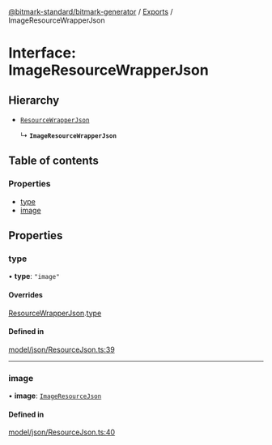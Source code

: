 [@bitmark-standard/bitmark-generator](../API.md) / [Exports](../modules.md) / ImageResourceWrapperJson

# Interface: ImageResourceWrapperJson

## Hierarchy

- [`ResourceWrapperJson`](ResourceWrapperJson.md)

  ↳ **`ImageResourceWrapperJson`**

## Table of contents

### Properties

- [type](ImageResourceWrapperJson.md#type)
- [image](ImageResourceWrapperJson.md#image)

## Properties

### type

• **type**: ``"image"``

#### Overrides

[ResourceWrapperJson](ResourceWrapperJson.md).[type](ResourceWrapperJson.md#type)

#### Defined in

[model/json/ResourceJson.ts:39](https://github.com/getMoreBrain/bitmark-generator/blob/de39d9c/src/model/json/ResourceJson.ts#L39)

___

### image

• **image**: [`ImageResourceJson`](ImageResourceJson.md)

#### Defined in

[model/json/ResourceJson.ts:40](https://github.com/getMoreBrain/bitmark-generator/blob/de39d9c/src/model/json/ResourceJson.ts#L40)
